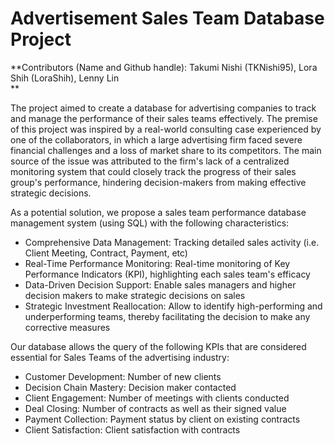 # Advertisement Sales Team Database Project

**Contributors (Name and Github handle): Takumi Nishi (TKNishi95), Lora Shih (LoraShih), Lenny Lin  
**

The project aimed to create a database for advertising companies to track and manage the performance of their sales teams effectively. The premise of this project was inspired by a real-world consulting case experienced by one of the collaborators, in which a large advertising firm faced severe financial challenges and a loss of market share to its competitors. The main source of the issue was attributed to the firm's lack of a centralized monitoring system that could closely track the progress of their sales group's performance, hindering decision-makers from making effective strategic decisions.


As a potential solution, we propose a sales team performance database management system (using SQL) with the following characteristics: 
- Comprehensive Data Management: Tracking detailed sales activity (i.e. Client Meeting, Contract, Payment, etc)
- Real-Time Performance Monitoring: Real-time monitoring of Key Performance Indicators (KPI), highlighting each sales team's efficacy
- Data-Driven Decision Support: Enable sales managers and higher decision makers to make strategic decisions on sales
- Strategic Investment Reallocation: Allow to identify high-performing and underperforming teams, thereby facilitating the decision to make any corrective measures


Our database allows the query of the following KPIs that are considered essential for Sales Teams of the advertising industry:
- Customer Development: Number of new clients
- Decision Chain Mastery: Decision maker contacted
- Client Engagement: Number of meetings with clients conducted
- Deal Closing: Number of contracts as well as their signed value
- Payment Collection: Payment status by client on existing contracts
- Client Satisfaction: Client satisfaction with contracts

